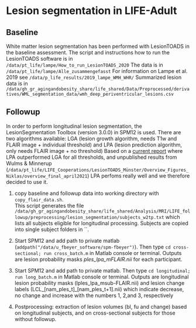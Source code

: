 # Lesion segmentation in LIFE-Adult

## Baseline

White matter lesion segmentation has been performed with LesionTOADS in the baseline assessment.
The script and instructions how to run the LesionTOADS software is in `/data/pt_life/lampe/How_to_run_LesionTOADS_2020`
The data is in `/data/pt_life/lampe/Alle_zusammengefasst`
For information on Lampe et al. 2019 see `/data/p_life_results/2019_lampe_WMH_WHR/`
Summarized lesion data is in `/data/gh_gr_agingandobesity_share/life_shared/Data/Preprocessed/derivatives/WML_segmentation_data/wmh_deep_periventricular_lesions.csv`


## Followup
In order to perform longitudinal lesion segmentation, the LesionSegmentation Toolbox (version 3.0.0) in SPM12 is used.
There are two algorithms available: LGA (lesion growth algorithm, needs T1w and FLAIR image + individual threshold) and LPA (lesion prediction algorithm, only needs FLAIR image + no threshold)
Based on a [current report](https://www.sciencedirect.com/science/article/pii/S2213158220302825#!) where LPA outperformed LGA for all thresholds, and unpublished results from Wulms & Minnerup (`/data/pt_life/LIFE_Cooperations/LesionTOADS_Münster/Overview_Figures_Niklas/overview_final_april2021`) LPA perfoms really well and we therefore decided to use it.

1. copy baseline and followup data into working directory with `copy_flair_data.sh`. <br/> This script generates the file `/data/gh_gr_agingandobesity_share/life_shared/Analysis/MRI/LIFE_followup/preprocessing/lesion_segmentation/subjects_w2tp.txt` which lists all subjects eligible for longitudinal processing. Subjects are copied into single subject folders in ``.

2. Start SPM12 and add path to private matlab (`addpath("/data/u_fbeyer_software/spm-fbeyer")`). Then type `cd cross-sectional; run cross_batch.m` in Matlab console or terminal. Outputs are lesion probability masks *ples_lpa_mFLAIR.nii* for each participant.

3. Start SPM12 and add path to private matlab. Then type `cd longitudinal; run long_batch.m` in Matlab console or terminal. Outputs are longitudinal lesion probability masks (lples_lpa_msub-FLAIR.nii) and lesion change labels (LCL_[nam_ples_t]_[nam_ples_t+1].nii) which indicate decrease, no change and increase with the numbers 1, 2,and 3, respectively

4. Postprocessing: extraction of lesion volumes (bl, fu and change) based on longitudinal subjects, and on cross-sectional subjects for those without followup. 

